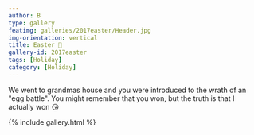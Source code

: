 ```yaml
---
author: B
type: gallery
featimg: galleries/2017easter/Header.jpg
img-orientation: vertical
title: Easter 🐣
gallery-id: 2017easter
tags: [Holiday]
category: [Holiday]
---
```

We went to grandmas house and you were introduced to the wrath of an "egg battle". You might remember that you won, but the truth is that I actually won 😘
<br>

{% include gallery.html %}
